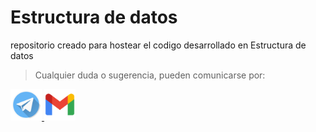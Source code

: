 # Estructura de datos

repositorio creado para hostear el codigo desarrollado en Estructura de
datos 

> Cualquier duda o sugerencia, pueden comunicarse por:

<a href=https://telegram.me/Deauth>
<img src="img/telegram.png" alt="Logo telegram" width="50" height="50"> 

<a href=mailto:santiago.sepulveda1@utp.edu.co>
<img src="img/gmail.png" alt="Logo gmail" width="50" height="50"> 
